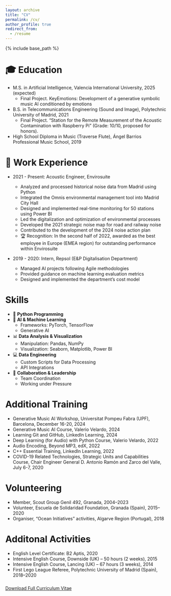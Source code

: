 ```yaml
---
layout: archive
title: "CV"
permalink: /cv/
author_profile: true
redirect_from:
  - /resume
---
```


{% include base_path %}

🎓 Education
======
* M.S. in Artificial Intelligence, Valencia International University, 2025 (expected)
  * Final Project. KeyEmotions: Development of a generative symbolic music AI conditioned by emotions
* B.S. in Telecommunications Engineering (Sound and Image), Polytechnic University of Madrid, 2021
  * Final Project. “Station for the Remote Measurement of the Acoustic Contamination with Raspberry Pi” (Grade: 10/10, proposed for honors).
* High School Diploma in Music (Traverse Flute), Ángel Barrios Professional Music School, 2019

📍 Work Experience
======
* 2021 - Present: Acoustic Engineer, Envirosuite
  * Analyzed and processed historical noise data from Madrid using Python
  * Integrated the Omnis environmental management tool into Madrid City Hall
  * Designed and implemented real-time monitoring for 50 stations using Power BI
  * Led the digitalization and optimization of environmental processes
  * Developed the 2021 strategic noise map for road and railway noise
  * Contributed to the development of the 2024 noise action plan
  * 🏆 Recognition: In the second half of 2022, awarded as the best employee in Europe (EMEA region) for outstanding performance within Envirosuite

* 2019 - 2020: Intern, Repsol (E&P Digitalisation Department)
  * Managed AI projects following Agile methodologies
  * Provided guidance on machine learning evaluation metrics
  * Designed and implemented the department’s cost model
  
Skills
======
* 🐍 **Python Programming**
* 🤖 **AI & Machine Learning**
  * Frameworks: PyTorch, TensorFlow
  * Generative AI 
* 📊 **Data Analysis & Visualization**
  * Manipulation: Pandas, NumPy
  * Visualization: Seaborn, Matplotlib, Power BI
* 💻 **Data Engineering**
  * Custom Scripts for Data Processing
  * API Integrations
* 🤝 **Collaboration & Leadership**
  * Team Coordination
  * Working under Pressure

Additional Training
======
* Generative Music AI Workshop, Universitat Pompeu Fabra (UPF), Barcelona, December 16-20, 2024
* Generative Music AI Course, Valerio Velardo, 2024
* Learning Git and GitHub, LinkedIn Learning, 2024
* Deep Learning (for Audio) with Python Course, Valerio Velardo, 2022
* Audio Encoding, Beyond MP3, edX, 2022
* C++ Essential Training, LinkedIn Learning, 2022
* COVID-19 Related Technologies, Strategic Units and Capabilities Course, Chair Engineer General D. Antonio Ramón and Zarco del Valle, July 6-7, 2020

Volunteering
======
* Member, Scout Group Genil 492, Granada, 2004–2023
* Volunteer, Escuela de Solidaridad Foundation, Granada (Spain), 2015–2020
* Organiser, “Ocean Initiatives” activities, Algarve Region (Portugal), 2018

Additonal Activities
======
* English Level Certificate: B2 Aptis, 2020
* Intensive English Course, Downside (UK) – 50 hours (2 weeks), 2015
* Intensive English Course, Lancing (UK) – 67 hours (3 weeks), 2014
* First Lego League Referee, Polytechnic University of Madrid (Spain), 2018–2020


<div style="margin: 1.5rem 0;">
    <a href="/files/cv.pdf" target="_blank" class="btn btn--research">Download Full Curriculum Vitae</a>
</div>
